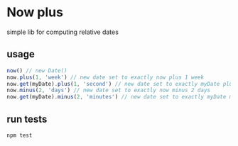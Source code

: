 # Now plus
simple lib for computing relative dates

## usage
```js
now() // new Date()
now.plus(1, 'week') // new date set to exactly now plus 1 week
now.get(myDate).plus(1, 'second') // new date set to exactly myDate plus 1 second
now.minus(2, 'days') // new date set to exactly now minus 2 days
now.get(myDate).minus(2, 'minutes') // new date set to exactly myDate minus 2 minutes
```

## run tests
```js
npm test
```
